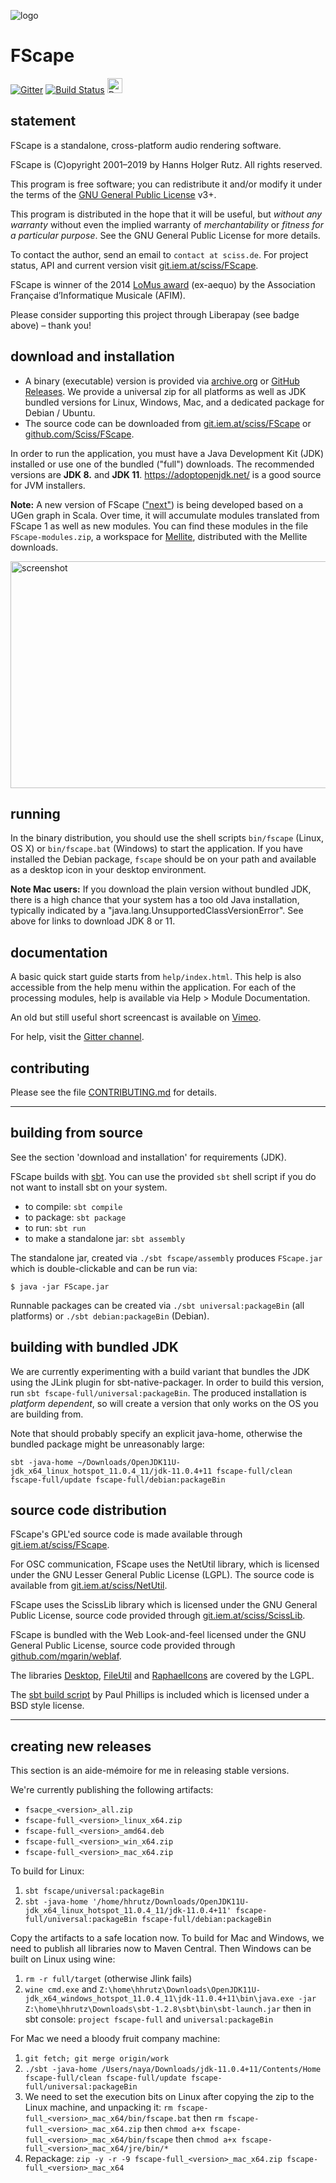 ![logo](http://sciss.de/fscape/application.png)

# FScape

[![Gitter](https://badges.gitter.im/Join%20Chat.svg)](https://gitter.im/Sciss/FScape?utm_source=badge&utm_medium=badge&utm_campaign=pr-badge&utm_content=badge)
[![Build Status](https://travis-ci.org/Sciss/FScape.svg?branch=master)](https://travis-ci.org/Sciss/FScape)
<a href="https://liberapay.com/sciss/donate"><img alt="Donate using Liberapay" src="https://liberapay.com/assets/widgets/donate.svg" height="24"></a>

## statement

FScape is a standalone, cross-platform audio rendering software.

FScape is (C)opyright 2001&ndash;2019 by Hanns Holger Rutz. All rights reserved.

This program is free software; you can redistribute it and/or modify it under the terms of 
the [GNU General Public License](https://git.iem.at/sciss/FScape/blob/master/LICENSE) v3+.

This program is distributed in the hope that it will be useful, but _without any warranty_ without even the implied
warranty of _merchantability_ or _fitness for a particular purpose_. See the GNU General Public License for more details.

To contact the author, send an email to `contact at sciss.de`. For project status, API and current version
visit [git.iem.at/sciss/FScape](http://git.iem.at/sciss/FScape).

FScape is winner of the 2014 [LoMus award](http://concours.afim-asso.org/) (ex-aequo) by the Association
Française d’Informatique Musicale (AFIM).

Please consider supporting this project through Liberapay (see badge above) – thank you!

## download and installation

- A binary (executable) version is provided via [archive.org](https://archive.org/details/FScape) or
  [GitHub Releases](https://github.com/Sciss/FScape/releases/latest).
  We provide a universal zip for all platforms as well as JDK bundled versions for Linux, Windows, Mac,
  and a dedicated package for Debian / Ubuntu.
- The source code can be downloaded from [git.iem.at/sciss/FScape](https://git.iem.at/sciss/FScape) or 
  [github.com/Sciss/FScape](http://github.com/Sciss/FScape).

In order to run the application, you must have a Java Development Kit (JDK) installed or use one of the bundled ("full") downloads. The recommended versions
are __JDK 8.__ and __JDK 11__. https://adoptopenjdk.net/ is a good source for JVM installers.

__Note:__ A new version of FScape (["next"](https://git.iem.at/sciss/FScape-next)) is being developed based on a UGen graph in Scala. Over time, it will
accumulate modules translated from FScape 1 as well as new modules. You can find these modules in the file
`FScape-modules.zip`, a workspace for [Mellite](https://sciss.de/mellite), distributed with the Mellite downloads.

<img src="screenshot.png" alt="screenshot" width="648" height="363"/>

## running

In the binary distribution, you should use the shell scripts `bin/fscape` (Linux, OS X) or `bin/fscape.bat` (Windows)
to start the application. If you have installed the Debian package, `fscape` should be on your path and available as a
desktop icon in your desktop environment.

__Note Mac users:__ If you download the plain version without bundled JDK, there is a high chance that your system has a too old Java installation, typically indicated by a "java.lang.UnsupportedClassVersionError". See above for links to download JDK 8 or 11.

## documentation

A basic quick start guide starts from `help/index.html`. This help is also accessible from the help menu within the
application. For each of the processing modules, help is available via Help &gt; Module Documentation.

An old but still useful short screencast is available on [Vimeo](https://vimeo.com/26509124).

For help, visit the [Gitter channel](https://gitter.im/Sciss/FScape).

## contributing

Please see the file [CONTRIBUTING.md](CONTRIBUTING.md) for details.

--------

## building from source

See the section 'download and installation' for requirements (JDK).

FScape builds with [sbt](http://www.scala-sbt.org/). You can use the provided `sbt` shell script if you do not want
to install sbt on your system.

 - to compile: `sbt compile`
 - to package: `sbt package`
 - to run: `sbt run`
 - to make a standalone jar: `sbt assembly`

The standalone jar, created via `./sbt fscape/assembly` produces `FScape.jar` which is double-clickable and can be run via:

    $ java -jar FScape.jar

Runnable packages can be created via `./sbt universal:packageBin` (all platforms) or `./sbt debian:packageBin` (Debian).

## building with bundled JDK

We are currently experimenting with a build variant that bundles the JDK using the JLink plugin for sbt-native-packager.
In order to build this version, run `sbt fscape-full/universal:packageBin`.
The produced installation is _platform dependent_, so will create a version that only works on the OS you are building from.

Note that should probably specify an explicit java-home, otherwise the bundled package might be unreasonably large:

    sbt -java-home ~/Downloads/OpenJDK11U-jdk_x64_linux_hotspot_11.0.4_11/jdk-11.0.4+11 fscape-full/clean fscape-full/update fscape-full/debian:packageBin

## source code distribution

FScape's GPL'ed source code is made available through [git.iem.at/sciss/FScape](http://git.iem.at/sciss/FScape).

For OSC communication, FScape uses the NetUtil library, which is licensed under the GNU Lesser General Public
License (LGPL). The source code is available from [git.iem.at/sciss/NetUtil](https://git.iem.at/sciss/NetUtil).

FScape uses the ScissLib library which is licensed under the GNU General Public License, source code provided
through [git.iem.at/sciss/ScissLib](https://git.iem.at/sciss/ScissLib).


FScape is bundled with the Web Look-and-feel licensed under the GNU General Public License, source code provided
through [github.com/mgarin/weblaf](https://github.com/mgarin/weblaf).

The libraries [Desktop](https://git.iem.at/sciss/Desktop), [FileUtil](https://git.iem.at/sciss/FileUtil)
and [RaphaelIcons](https://git.iem.at/sciss/RaphaelIcons) are covered by the LGPL.

The [sbt build script](https://github.com/paulp/sbt-extras) by Paul Phillips is included which is licensed under
a BSD style license.

---------

## creating new releases

This section is an aide-mémoire for me in releasing stable versions.

We're currently publishing the following artifacts:

 - `fsacpe_<version>_all.zip`
 - `fscape-full_<version>_linux_x64.zip`
 - `fscape-full_<version>_amd64.deb`
 - `fscape-full_<version>_win_x64.zip`
 - `fscape-full_<version>_mac_x64.zip`

To build for Linux:

 1. `sbt fscape/universal:packageBin`
 2. `sbt -java-home '/home/hhrutz/Downloads/OpenJDK11U-jdk_x64_linux_hotspot_11.0.4_11/jdk-11.0.4+11' fscape-full/universal:packageBin fscape-full/debian:packageBin`
 
Copy the artifacts to a safe location now.
To build for Mac and Windows, we need to publish all libraries now to Maven Central.
Then Windows can be built on Linux using wine:
 
 1. `rm -r full/target` (otherwise Jlink fails)
 2. `wine cmd.exe` and
 `Z:\home\hhrutz\Downloads\OpenJDK11U-jdk_x64_windows_hotspot_11.0.4_11\jdk-11.0.4+11\bin\java.exe -jar Z:\home\hhrutz\Downloads\sbt-1.2.8\sbt\bin\sbt-launch.jar` then in sbt console:
 `project fscape-full` and `universal:packageBin`
 
For Mac we need a bloody fruit company machine:

 1. `git fetch; git merge origin/work`
 2. `./sbt -java-home /Users/naya/Downloads/jdk-11.0.4+11/Contents/Home fscape-full/clean fscape-full/update fscape-full/universal:packageBin`
 3. We need to set the execution bits on Linux after copying the zip to the Linux machine, and unpacking it:
 `rm fscape-full_<version>_mac_x64/bin/fscape.bat` then
 `rm fscape-full_<version>_mac_x64.zip` then
 `chmod a+x fscape-full_<version>_mac_x64/bin/fscape` then
 `chmod a+x fscape-full_<version>_mac_x64/jre/bin/*`
 4. Repackage: `zip -y -r -9 fscape-full_<version>_mac_x64.zip fscape-full_<version>_mac_x64`

